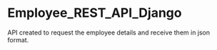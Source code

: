 # Employee_REST_API_Django
<p>API created to request the employee details and receive them in json format.</p>
  
